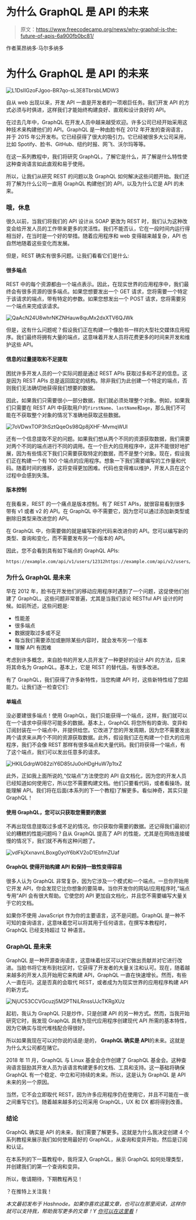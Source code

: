 # 为什么 GraphQL 是 API 的未来

> 原文：<https://www.freecodecamp.org/news/why-graphql-is-the-future-of-apis-6a900fb0bc81/>

作者莱昂纳多·马尔多纳多

# 为什么 GraphQL 是 API 的未来

![L1DsIIGzoFJgoo-BR7qo-sL3E8TbrsbLMDW3](img/82725b9cdf3eb7e126e2a850b18b92ce.png)

自从 web 出现以来，开发 API 一直是开发者的一项艰巨任务。我们开发 API 的方式必须与时俱进，这样我们才能始终构建良好、直观和设计良好的 API。

在过去几年中，GraphQL 在开发人员中越来越受欢迎。许多公司已经开始采用这种技术来构建他们的 API。GraphQL 是一种由脸书在 2012 年开发的查询语言，并于 2015 年公开发布。它已经获得了很大的吸引力。它已经被很多大公司采用，比如 Spotify、脸书、GitHub、纽约时报、网飞、沃尔玛等等。

在这一系列教程中，我们将研究 GraphQL，了解它是什么，并了解是什么特性使这种查询语言如此直观和易于使用。

所以，让我们从研究 REST 的问题以及 GraphQL 如何解决这些问题开始。我们还将了解为什么公司一直用 GraphQL 构建他们的 API，以及为什么它是 API 的未来。

### 哦，休息

很久以前，当我们将我们的 API 设计从 SOAP 更改为 REST 时，我们认为这种改变会给开发人员的工作带来更多的灵活性。我们不能否认，它在一段时间内运行得相当好，在当时是一个好的举措。随着应用程序和 web 变得越来越复杂，API 也自然地随着这些变化而发展。

但是，REST 确实有很多问题。让我们看看它们是什么:

#### 很多端点

REST 中的每个资源都由一个端点表示。因此，在现实世界的应用程序中，我们最终会有很多资源的很多端点。如果您想要发出一个 GET 请求，您将需要一个特定于该请求的端点，带有特定的参数。如果您想发出一个 POST 请求，您将需要另一个端点来完成该请求。

![QaAcN24U8whrNKZNHauw8quMx2dxXTV6QJWk](img/394b48fbe941fb88accea8f3078bc2fb.png)

但是，这有什么问题呢？假设我们正在构建一个像脸书一样的大型社交媒体应用程序。我们最终将拥有大量的端点，这意味着开发人员将花费更多的时间来开发和维护这些 API。

#### 信息的过量提取和不足提取

困扰许多开发人员的一个实际问题是通过 REST APIs 获取过多和不足的信息。这是因为 REST APIs 总是返回固定的结构。除非我们为此创建一个特定的端点，否则我们无法确切地获得我们想要的数据。

因此，如果我们只需要很小一部分数据，我们就必须处理整个对象。例如，如果我们只需要在 REST API 中获取用户的`firstName`、`lastName`和`age`，那么我们不可能在不获取整个对象的情况下准确地获取这些数据。

![7oVDwxTOP3hSztQqeOs98Qp8jXHF-MvmqWUl](img/7f7a8b75705c9c4d1e31ee89756633a9.png)

还有一个信息提取不足的问题。如果我们想从两个不同的资源获取数据，我们需要对两个不同的端点进行不同的调用。在一个巨大的应用程序中，这并不能很好地扩展，因为有些情况下我们只需要获取特定的数据，而不是整个对象。现在，假设我们正在构建一个有 100 个端点的应用程序。想象一下我们需要编写的工作量和代码。随着时间的推移，这将变得更加困难。代码也变得难以维护，开发人员在这个过程中会感到失落。

#### 版本控制

在我看来，REST 的一个痛点是版本控制。有了 REST APIs，就很容易看到很多带有 v1 或者 v2 的 API。在 GraphQL 中不需要它，因为您可以通过添加新类型或删除旧类型来改进您的 API。

在 GraphQL 中，你需要做的就是编写新的代码来改进你的 API。您可以编写新的类型、查询和变化，而不需要发布另一个版本的 API。

因此，您不会看到具有如下端点的 GraphQL APIs:

```
https://example.com/api/v1/users/12312https://example.com/api/v2/users/12312
```

### 为什么 GraphQL 是未来

早在 2012 年，脸书在开发他们的移动应用程序时遇到了一个问题，这促使他们创建了 GraphQL。这些问题非常普遍，尤其是当我们谈论 RESTful API 设计的时候。如前所述，这些问题是:

*   性能差
*   很多端点
*   数据提取过多或不足
*   每当我们需要添加或删除某些内容时，就会发布另一个版本
*   理解 API 有困难

考虑到许多概念，来自脸书的开发人员开发了一种更好的设计 API 的方法，后来将其命名为 GraphQL。基本上，它是 REST 的替代品，有很多改进。

有了 GraphQL，我们获得了许多新特性，当您构建 API 时，这些新特性给了您超能力。让我们逐一检查它们:

#### 单端点

没必要建很多端点！使用 GraphQL，我们只能获得一个端点，这样，我们就可以在一个请求中获得尽可能多的数据。基本上，GraphQL 将您所有的查询、变异和订阅封装在一个端点中，并提供给您。它改进了您的开发周期，因为您不需要发出两个请求来从两个不同的资源获取数据。此外，假设我们正在构建一个巨大的应用程序，我们不会像 REST 那样有很多端点和大量代码。我们将获得一个端点，有了这个端点，我们可以发出任意多的请求。

![HKILGdrpW082ziY6D85tJu0oHDgHuW7p1txZ](img/53e06ea87fb62968a9fcc4e3f9580668.png)

此外，正如我上面所说的,“仅端点”方法使您的 API 自文档化，因为您的开发人员已经知道如何使用它，所以您不需要构建文档。他们只要看代码，或者看操场，就能理解 API。我们将在后面(本系列的下一个教程)了解更多。看似神奇，其实只是 GraphQL！

#### 使用 GraphQL，您可以只获取您需要的数据

不再出现信息提取过多或不足的情况。你只获取你需要的数据。还记得我们最初讨论的糟糕的性能问题吗？自从 GraphQL 提高了 API 的性能，尤其是在网络连接缓慢的情况下，我们就不再有这种问题了。

![vdFkjXxnavnLBoxg0yoY6bKV2oD1EbfmZUaf](img/1448e00d55c2371b32f88325c514ae93.png)

#### GraphQL 使得开始构建 API 和保持一致性变得容易

很多人认为 GraphQL 非常复杂，因为它涉及一个模式和一个端点。一旦你开始用它开发 API，你会发现它比你想象的要简单。当你开发你的网站/应用程序时,“端点专用”API 会有很大帮助。它使您的 API 更加自文档化，并且您不需要编写大量关于它的文档。

如果你不使用 JavaScript 作为你的主要语言，这不是问题。GraphQL 是一种不可知的查询语言，这意味着您可以将其用于任何语言。在撰写本教程时，GraphQL 已经支持超过 12 种语言。

### GraphQL 是未来

GraphQL 是一种开源查询语言，这意味着社区可以对它做出贡献并对它进行改进。当脸书将它发布到社区时，它获得了开发者的大量关注和认可。现在，随着越来越多的开发人员开始用它来构建 API，GraphQL 一直在快速增长。然而，有些人一直在问，这是否真的会取代 REST，或者成为为现实世界的应用程序构建 API 的新方式。

![NjUC53CCVGcuzj5M2PTNiLRnssUJcTKRgXUz](img/f9c48156421d789d576ae4766432544c.png)

起初，我认为 GraphQL 只是炒作，只是创建 API 的另一种方式。然而，当我开始研究它时，我发现 GraphQL 具有为现代应用程序创建现代 API 所需的基本特性，因为它确实与现代堆栈配合得很好。

所以如果我现在可以对你说的话是:是的， **GraphQL 确实是 API**的未来。这就是为什么大公司都在赌它。

2018 年 11 月，GraphQL 与 Linux 基金会合作创建了 GraphQL 基金会。这种查询语言鼓励其开发人员为该语言构建更多的文档、工具和支持。这一基础将确保 GraphQL 有一个稳定、中立和可持续的未来。所以，这是认为 GraphQL 是 API 未来的另一个原因。

当然，它不会立即取代 REST，因为许多应用程序仍在使用它，并且不可能在一夜之间重写它们。随着越来越多的公司采用 GraphQL，UX 和 DX 都将得到改善。

### 结论

GraphQL 确实是 API 的未来，我们需要了解更多。这就是为什么我决定创建 4 个系列教程来展示我们如何使用最好的 GraphQL，从查询和变异开始，然后是订阅和认证。

在本系列的下一篇教程中，我将深入 GraphQL，展示 GraphQL 如何处理类型，并创建我们的第一个查询和变异。

所以，敬请期待，下期教程再见！

？在推特上关注我！

*本文最初发布于 Hashnode。如果你喜欢这篇文章，也可以在那里阅读，这样你就可以支持我，帮助我写更多的文章！Y [你可以在这里看](https://hashnode.com/post/why-graphql-is-the-future-of-apis-cjs1r2hhe000rn9s23v9bydoq)！*